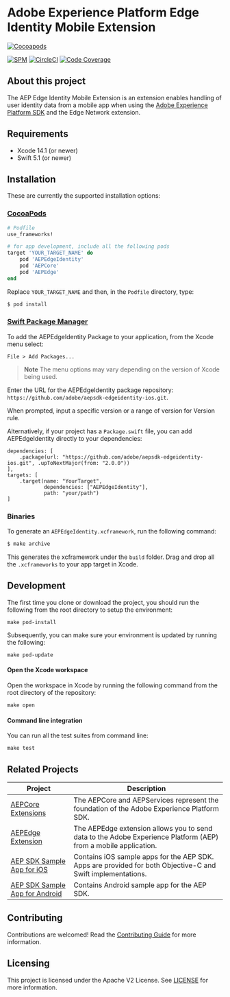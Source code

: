 # Adobe Experience Platform Edge Identity Mobile Extension

[![Cocoapods](https://img.shields.io/cocoapods/v/AEPEdgeIdentity.svg?color=orange&label=AEPEdgeIdentity&logo=apple&logoColor=white)](https://cocoapods.org/pods/AEPEdgeIdentity)

[![SPM](https://img.shields.io/badge/SPM-Supported-orange.svg?logo=apple&logoColor=white)](https://swift.org/package-manager/)
[![CircleCI](https://img.shields.io/circleci/project/github/adobe/aepsdk-edgeidentity-ios/main.svg?logo=circleci)](https://circleci.com/gh/adobe/workflows/aepsdk-edgeidentity-ios)
[![Code Coverage](https://img.shields.io/codecov/c/github/adobe/aepsdk-edgeidentity-ios/main.svg?logo=codecov)](https://codecov.io/gh/adobe/aepsdk-edgeidentity-ios/branch/main)

## About this project

The AEP Edge Identity Mobile Extension is an extension enables handling of user identity data from a mobile app when using the [Adobe Experience Platform SDK](https://github.com/Adobe-Marketing-Cloud/acp-sdks) and the Edge Network extension.

## Requirements
- Xcode 14.1 (or newer)
- Swift 5.1 (or newer)

## Installation

These are currently the supported installation options:

### [CocoaPods](https://guides.cocoapods.org/using/using-cocoapods.html)

```ruby
# Podfile
use_frameworks!

# for app development, include all the following pods
target 'YOUR_TARGET_NAME' do
	pod 'AEPEdgeIdentity'
 	pod 'AEPCore'
 	pod 'AEPEdge'
end
```

Replace `YOUR_TARGET_NAME` and then, in the `Podfile` directory, type:

```ruby
$ pod install
```

### [Swift Package Manager](https://github.com/apple/swift-package-manager)

To add the AEPEdgeIdentity Package to your application, from the Xcode menu select:

`File > Add Packages...`

> **Note** 
>  The menu options may vary depending on the version of Xcode being used.

Enter the URL for the AEPEdgeIdentity package repository: `https://github.com/adobe/aepsdk-edgeidentity-ios.git`.

When prompted, input a specific version or a range of version for Version rule.

Alternatively, if your project has a `Package.swift` file, you can add AEPEdgeIdentity directly to your dependencies:

```
dependencies: [
	.package(url: "https://github.com/adobe/aepsdk-edgeidentity-ios.git", .upToNextMajor(from: "2.0.0"))
],
targets: [
   	.target(name: "YourTarget",
    		dependencies: ["AEPEdgeIdentity"],
          	path: "your/path")
]
```

### Binaries

To generate an `AEPEdgeIdentity.xcframework`, run the following command:

```ruby
$ make archive
```

This generates the xcframework under the `build` folder. Drag and drop all the `.xcframeworks` to your app target in Xcode.

## Development

The first time you clone or download the project, you should run the following from the root directory to setup the environment:

~~~
make pod-install
~~~

Subsequently, you can make sure your environment is updated by running the following:

~~~
make pod-update
~~~

#### Open the Xcode workspace
Open the workspace in Xcode by running the following command from the root directory of the repository:

~~~
make open
~~~

#### Command line integration

You can run all the test suites from command line:

~~~
make test
~~~

## Related Projects

| Project                                                      | Description                                                  |
| ------------------------------------------------------------ | ------------------------------------------------------------ |
| [AEPCore Extensions](https://github.com/adobe/aepsdk-core-ios) | The AEPCore and AEPServices represent the foundation of the Adobe Experience Platform SDK. |
| [AEPEdge Extension](https://github.com/adobe/aepsdk-edge-ios) | The AEPEdge extension allows you to send data to the Adobe Experience Platform (AEP) from a mobile application. |
| [AEP SDK Sample App for iOS](https://github.com/adobe/aepsdk-sample-app-ios) | Contains iOS sample apps for the AEP SDK. Apps are provided for both Objective-C and Swift implementations. |
| [AEP SDK Sample App for Android](https://github.com/adobe/aepsdk-sample-app-android) | Contains Android sample app for the AEP SDK.                 |
## Contributing

Contributions are welcomed! Read the [Contributing Guide](./.github/CONTRIBUTING.md) for more information.

## Licensing

This project is licensed under the Apache V2 License. See [LICENSE](LICENSE) for more information.
